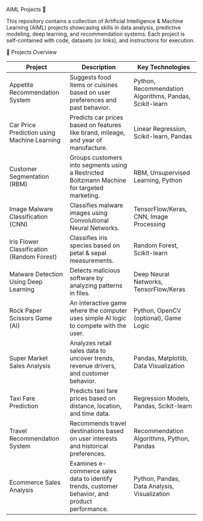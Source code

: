 AIML Projects 🚀

This repository contains a collection of Artificial Intelligence & Machine Learning (AIML) projects showcasing skills in data analysis, predictive modeling, deep learning, and recommendation systems.
Each project is self-contained with code, datasets (or links), and instructions for execution.

📂 Projects Overview

| Project                                     | Description                                                                                     | Key Technologies                                        |
| ------------------------------------------- | ----------------------------------------------------------------------------------------------- | ------------------------------------------------------- |
| Appetite Recommendation System              | Suggests food items or cuisines based on user preferences and past behavior.                    | Python, Recommendation Algorithms, Pandas, Scikit-learn |
| Car Price Prediction using Machine Learning | Predicts car prices based on features like brand, mileage, and year of manufacture.             | Linear Regression, Scikit-learn, Pandas                 |
| Customer Segmentation (RBM)                 | Groups customers into segments using a Restricted Boltzmann Machine for targeted marketing.     | RBM, Unsupervised Learning, Python                      |
| Image Malware Classification (CNN)          | Classifies malware images using Convolutional Neural Networks.                                  | TensorFlow/Keras, CNN, Image Processing                 |
| Iris Flower Classification (Random Forest)  | Classifies iris species based on petal & sepal measurements.                                    | Random Forest, Scikit-learn                             |
| Malware Detection Using Deep Learning       | Detects malicious software by analyzing patterns in files.                                      | Deep Neural Networks, TensorFlow/Keras                  |
| Rock Paper Scissors Game (AI)               | An interactive game where the computer uses simple AI logic to compete with the user.           | Python, OpenCV (optional), Game Logic                   |
| Super Market Sales Analysis                 | Analyzes retail sales data to uncover trends, revenue drivers, and customer behavior.           | Pandas, Matplotlib, Data Visualization                  |
| Taxi Fare Prediction                        | Predicts taxi fare prices based on distance, location, and time data.                           | Regression Models, Pandas, Scikit-learn                 |
| Travel Recommendation System                | Recommends travel destinations based on user interests and historical preferences.              | Recommendation Algorithms, Python, Pandas               |
| Ecommerce Sales Analysis                    | Examines e-commerce sales data to identify trends, customer behavior, and product performance.  | Python, Pandas, Data Analysis, Visualization            |  
